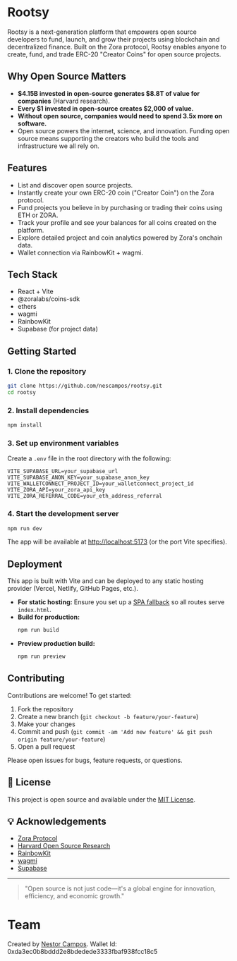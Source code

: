 # Rootsy

Rootsy is a next-generation platform that empowers open source developers to fund, launch, and grow their projects using blockchain and decentralized finance. Built on the Zora protocol, Rootsy enables anyone to create, fund, and trade ERC-20 "Creator Coins" for open source projects.

## Why Open Source Matters

- **$4.15B invested in open-source generates $8.8T of value for companies** (Harvard research).
- **Every $1 invested in open-source creates $2,000 of value.**
- **Without open source, companies would need to spend 3.5x more on software.**
- Open source powers the internet, science, and innovation. Funding open source means supporting the creators who build the tools and infrastructure we all rely on.

## Features

- List and discover open source projects.
- Instantly create your own ERC-20 coin ("Creator Coin") on the Zora protocol.
- Fund projects you believe in by purchasing or trading their coins using ETH or ZORA.
- Track your profile and see your balances for all coins created on the platform.
- Explore detailed project and coin analytics powered by Zora's onchain data.
- Wallet connection via RainbowKit + wagmi.

## Tech Stack

- React + Vite
- @zoralabs/coins-sdk
- ethers
- wagmi
- RainbowKit
- Supabase (for project data)

## Getting Started

### 1. Clone the repository
```bash
git clone https://github.com/nescampos/rootsy.git
cd rootsy
```

### 2. Install dependencies
```bash
npm install
```

### 3. Set up environment variables
Create a `.env` file in the root directory with the following:
```
VITE_SUPABASE_URL=your_supabase_url
VITE_SUPABASE_ANON_KEY=your_supabase_anon_key
VITE_WALLETCONNECT_PROJECT_ID=your_walletconnect_project_id
VITE_ZORA_API=your_zora_api_key
VITE_ZORA_REFERRAL_CODE=your_eth_address_referral
```

### 4. Start the development server
```bash
npm run dev
```

The app will be available at [http://localhost:5173](http://localhost:5173) (or the port Vite specifies).

## Deployment

This app is built with Vite and can be deployed to any static hosting provider (Vercel, Netlify, GitHub Pages, etc.).

- **For static hosting:** Ensure you set up a [SPA fallback](https://vitejs.dev/guide/static-deploy.html#single-page-applications-spa) so all routes serve `index.html`.
- **Build for production:**
  ```bash
  npm run build
  ```
- **Preview production build:**
  ```bash
  npm run preview
  ```

## Contributing

Contributions are welcome! To get started:

1. Fork the repository
2. Create a new branch (`git checkout -b feature/your-feature`)
3. Make your changes
4. Commit and push (`git commit -am 'Add new feature' && git push origin feature/your-feature`)
5. Open a pull request

Please open issues for bugs, feature requests, or questions.

## 📄 License

This project is open source and available under the [MIT License](LICENSE).

## 💡 Acknowledgements

- [Zora Protocol](https://zora.co/)
- [Harvard Open Source Research](https://www.hbs.edu/ris/Publication%20Files/24-038_51f8444f-502c-4139-8bf2-56eb4b65c58a.pdf)
- [RainbowKit](https://www.rainbowkit.com/)
- [wagmi](https://wagmi.sh/)
- [Supabase](https://supabase.com/)

---

> "Open source is not just code—it's a global engine for innovation, efficiency, and economic growth."

# Team

Created by [Nestor Campos](https://www.linkedin.com/in/nescampos/). Wallet Id: 0xda3ec0b8bddd2e8bdedede3333fbaf938fcc18c5